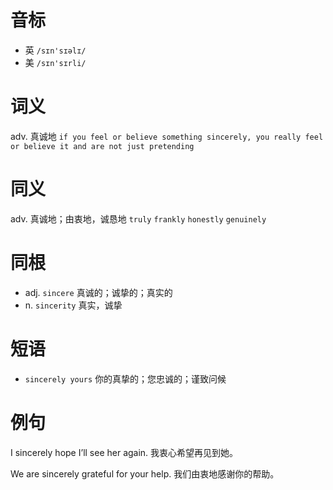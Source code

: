 # 音标

- 英 `/sɪn'sɪəlɪ/`
- 美 `/sɪn'sɪrli/`

# 词义

adv. 真诚地
`if you feel or believe something sincerely, you really feel or believe it and are not just pretending`

# 同义

adv. 真诚地；由衷地，诚恳地
`truly` `frankly` `honestly` `genuinely`

# 同根

- adj. `sincere` 真诚的；诚挚的；真实的
- n. `sincerity` 真实，诚挚

# 短语

- `sincerely yours` 你的真挚的；您忠诚的；谨致问候

# 例句

I sincerely hope I’ll see her again.
我衷心希望再见到她。

We are sincerely grateful for your help.
我们由衷地感谢你的帮助。


